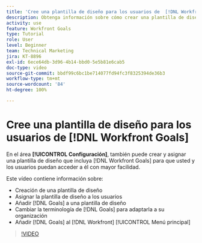 ```yaml
---
title: 'Cree una plantilla de diseño para los usuarios de  [!DNL Workfront Goals] '
description: Obtenga información sobre cómo crear una plantilla de diseño con la terminología de  [!DNL Workfront Goals], assign the layout template to users, and change [!DNL Goals]  para adaptarse a su organización.
activity: use
feature: Workfront Goals
type: Tutorial
role: User
level: Beginner
team: Technical Marketing
jira: KT-8896
exl-id: 6ece64db-3d96-4b14-bbd0-5e5b81e6cab5
doc-type: video
source-git-commit: bbdf99c6bc1be714077fd94fc3f8325394de36b3
workflow-type: tm+mt
source-wordcount: '84'
ht-degree: 100%

---
```


# Cree una plantilla de diseño para los usuarios de [!DNL Workfront Goals]

En el área **[!UICONTROL Configuración]**, también puede crear y asignar una plantilla de diseño que incluya [!DNL Workfront Goals] para que usted y los usuarios puedan acceder a él con mayor facilidad.

Este vídeo contiene información sobre:

* Creación de una plantilla de diseño
* Asignar la plantilla de diseño a los usuarios
* Añadir [!DNL Goals] a una plantilla de diseño
* Cambiar la terminología de [!DNL Goals] para adaptarla a su organización
* Añadir [!DNL Goals] al [!DNL Workfront] [!UICONTROL Menú principal]

>[!VIDEO](https://video.tv.adobe.com/v/3416489/?quality=12&learn=on&enablevpops=1&captions=spa)

<!--
Learn more graphic
-->

